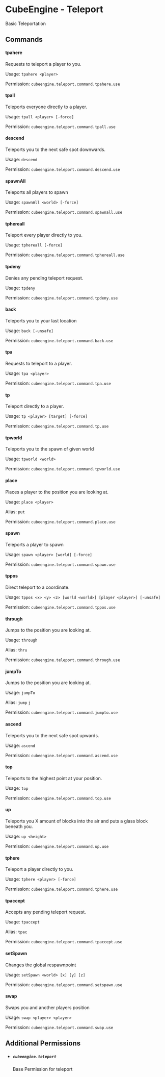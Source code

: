 # CubeEngine - Teleport

Basic Teleportation

## Commands

#### tpahere

Requests to teleport a player to you.

Usage: `tpahere <player>`

Permission: `cubeengine.teleport.command.tpahere.use`

#### tpall

Teleports everyone directly to a player.

Usage: `tpall <player> [-force]`

Permission: `cubeengine.teleport.command.tpall.use`

#### descend

Teleports you to the next safe spot downwards.

Usage: `descend `

Permission: `cubeengine.teleport.command.descend.use`

#### spawnAll

Teleports all players to spawn

Usage: `spawnAll <world> [-force]`

Permission: `cubeengine.teleport.command.spawnall.use`

#### tphereall

Teleport every player directly to you.

Usage: `tphereall [-force]`

Permission: `cubeengine.teleport.command.tphereall.use`

#### tpdeny

Denies any pending teleport request.

Usage: `tpdeny `

Permission: `cubeengine.teleport.command.tpdeny.use`

#### back

Teleports you to your last location

Usage: `back [-unsafe]`

Permission: `cubeengine.teleport.command.back.use`

#### tpa

Requests to teleport to a player.

Usage: `tpa <player>`

Permission: `cubeengine.teleport.command.tpa.use`

#### tp

Teleport directly to a player.

Usage: `tp <player> [target] [-force]`

Permission: `cubeengine.teleport.command.tp.use`

#### tpworld

Teleports you to the spawn of given world

Usage: `tpworld <world>`

Permission: `cubeengine.teleport.command.tpworld.use`

#### place

Places a player to the position you are looking at.

Usage: `place <player>`

Alias:
`put`

Permission: `cubeengine.teleport.command.place.use`

#### spawn

Teleports a player to spawn

Usage: `spawn <player> [world] [-force]`

Permission: `cubeengine.teleport.command.spawn.use`

#### tppos

Direct teleport to a coordinate.

Usage: `tppos <x> <y> <z> [world <world>] [player <player>] [-unsafe]`

Permission: `cubeengine.teleport.command.tppos.use`

#### through

Jumps to the position you are looking at.

Usage: `through `

Alias:
`thru`

Permission: `cubeengine.teleport.command.through.use`

#### jumpTo

Jumps to the position you are looking at.

Usage: `jumpTo `

Alias:
`jump`
`j`

Permission: `cubeengine.teleport.command.jumpto.use`

#### ascend

Teleports you to the next safe spot upwards.

Usage: `ascend `

Permission: `cubeengine.teleport.command.ascend.use`

#### top

Teleports to the highest point at your position.

Usage: `top `

Permission: `cubeengine.teleport.command.top.use`

#### up

Teleports you X amount of blocks into the air and puts a glass block beneath you.

Usage: `up <height>`

Permission: `cubeengine.teleport.command.up.use`

#### tphere

Teleport a player directly to you.

Usage: `tphere <player> [-force]`

Permission: `cubeengine.teleport.command.tphere.use`

#### tpaccept

Accepts any pending teleport request.

Usage: `tpaccept `

Alias:
`tpac`

Permission: `cubeengine.teleport.command.tpaccept.use`

#### setSpawn

Changes the global respawnpoint

Usage: `setSpawn <world> [x] [y] [z]`

Permission: `cubeengine.teleport.command.setspawn.use`

#### swap

Swaps you and another players position

Usage: `swap <player> <player>`

Permission: `cubeengine.teleport.command.swap.use`

## Additional Permissions

 - ##### `cubeengine.teleport`
   Base Permission for teleport

